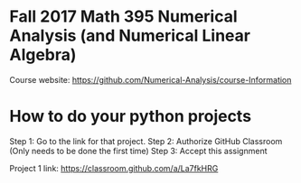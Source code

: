 # Fall 2017 Math 395 Numerical Analysis  (and Numerical Linear Algebra)

Course website: https://github.com/Numerical-Analysis/course-Information

# How to do your python projects
Step 1: Go to the link for that project.
Step 2: Authorize GitHub Classroom (Only needs to be done the first time)
Step 3: Accept this assignment

Project 1 link: https://classroom.github.com/a/La7fkHRG
